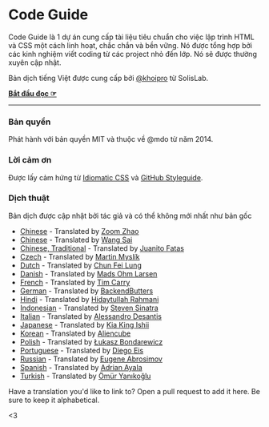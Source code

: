 # Code Guide

Code Guide là 1 dự án cung cấp tài liệu tiêu chuẩn cho việc lập trình HTML và CSS một cách linh hoạt, chắc chắn và bền vững. Nó được tổng hợp bởi các kinh nghiệm viết coding từ các project nhỏ đến lớp. Nó sẽ được thường xuyên cập nhật.

Bản dịch tiếng Việt được cung cấp bởi [@khoipro](https://github.com/khoipro) từ SolisLab.

**[Bắt đầu đọc ☞](https://khoipro.github.io/code-guide-vn/)**

---

### Bản quyền

Phát hành với bản quyền MIT và thuộc về @mdo từ năm 2014.

### Lời cảm ơn

Được lấy cảm hứng từ [Idiomatic CSS](https://github.com/necolas/idiomatic-css) và [GitHub Styleguide](http://github.com/styleguide).

### Dịch thuật

Bản dịch được cập nhật bởi tác giả và có thể không mới nhất như bản gốc

- [Chinese](http://zoomzhao.github.io/code-guide/) - Translated by [Zoom Zhao](https://github.com/ZoomZhao)
- [Chinese](http://codeguide.bootcss.com/) - Translated by [Wang Sai](https://github.com/wangsai)
- [Chinese, Traditional](http://juanitofatas.github.io/code-guide/) - Translated by [Juanito Fatas](https://github.com/JuanitoFatas)
- [Czech](http://smedzlatko.github.io/) - Translated by [Martin Myslík](https://github.com/Smedzlatko)
- [Dutch](http://chunfeilung.github.io/code-guide/) - Translated by [Chun Fei Lung](https://github.com/chunfeilung)
- [Danish](http://ohm.sh/code-guide/) - Translated by [Mads Ohm Larsen](https://github.com/omegahm)
- [French](http://pixelastic.github.io/code-guide/) - Translated by [Tim Carry](https://github.com/pixelastic/)
- [German](http://BackendButters.github.io/code-guide/) - Translated by [BackendButters](https://github.com/BackendButters)
- [Hindi](https://hidaytrahman.github.io/code-guide/) - Translated by [Hidaytullah Rahmani](https://github.com/hidaytrahman)
- [Indonesian](http://diagramatics.github.io/code-guide-id) - Translated by [Steven Sinatra](http://diagramatics.me)
- [Italian](http://alessandro1997.github.io/code-guide/) - Translated by [Alessandro Desantis](https://github.com/alessandro1997)
- [Japanese](http://kia-king.com/code-guide/) - Translated by [Kia King Ishii](https://github.com/kiaking)
- [Korean](http://code-guide.aliencube.org/) - Translated by [Aliencube](https://github.com/aliencube)
- [Polish](http://bondarewicz.github.io/code-guide/) - Translated by [Łukasz Bondarewicz](https://github.com/bondarewicz)
- [Portuguese](http://diegoeis.github.io/code-guide/) - Translated by [Diego Eis](http://tableless.com.br/)
- [Russian](http://sadcitizen.github.io/code-guide/) - Translated by [Eugene Abrosimov](https://github.com/sadcitizen)
- [Spanish](http://adrianayala.mx/code-guide/es/) - Translated by [Adrian Ayala](http://adrianayala.mx/)
- [Turkish](http://kod-rehberi.hayatbiralem.com/) - Translated by [Ömür Yanıkoğlu](http://hayatbiralem.com/)

Have a translation you'd like to link to? Open a pull request to add it here. Be sure to keep it alphabetical.

<3
